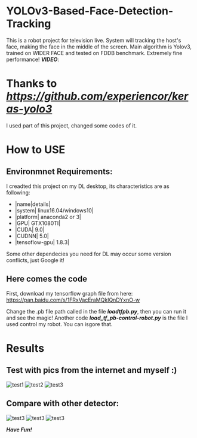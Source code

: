 # YOLOv3-Based-Face-Detection-Tracking
This is a robot project for television live. System will tracking the host's face, making the face in the middle of the screen. Main algorithm is Yolov3, trained on  WIDER FACE and tested on FDDB benchmark. Extremely fine performance!
***VIDEO***:

# Thanks to ***https://github.com/experiencor/keras-yolo3***
I used part of this project, changed some codes of it. 

# How to USE
## Environmnet Requirements:
I creadted this project on my DL desktop, its characteristics are as following:
  * |name|details|
  * |system| linux16.04/windows10|
  * |platform| anaconda2 or 3|
  * |GPU| GTX1080TI|
  * |CUDA| 9.0|
  * |CUDNN| 5.0|
  * |tensoflow-gpu| 1.8.3|
  
Some other dependecies you need for DL may occur some version conflicts, just Google it!

## Here comes the code
First, download my tensorflow graph file from here: https://pan.baidu.com/s/1FRxVacEraMQkIQnDYxnO-w

Change the .pb file path called in the file ***loadtfpb.py***, then you can run it and see the magic! Another code ***load_tf_pb-control-robot.py*** is the file I used control my robot. You can isgore that. 

# Results
## Test with pics from the internet and myself :)
![test1](https://github.com/Chenyang-ZHU/YOLOv3-Based-Face-Detection-Tracking/blob/master/github_photo/test3_4.jpg)
![test2](https://github.com/Chenyang-ZHU/YOLOv3-Based-Face-Detection-Tracking/blob/master/github_photo/test3_34.jpg)
![test3](https://github.com/Chenyang-ZHU/YOLOv3-Based-Face-Detection-Tracking/blob/master/github_photo/test2_66.jpg)

## Compare with other detector:
![test3](https://github.com/Chenyang-ZHU/YOLOv3-Based-Face-Detection-Tracking/blob/master/github_photo/mtcnn_test.png)
![test3](https://github.com/Chenyang-ZHU/YOLOv3-Based-Face-Detection-Tracking/blob/master/github_photo/yolo3_test.png)
![test3](https://github.com/Chenyang-ZHU/YOLOv3-Based-Face-Detection-Tracking/blob/master/github_photo/roc.png)

***Have Fun!***
